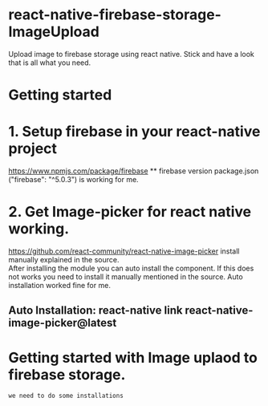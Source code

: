 # react-native-firebase-storage-ImageUpload
Upload image to firebase storage using react native. Stick and have a look that is all what you need. 
<br>
# Getting started <br> 
# 1. Setup firebase in your react-native project <br> 
  https://www.npmjs.com/package/firebase
  ** firebase version package.json ("firebase": "^5.0.3") is working for me.

# 2. Get Image-picker for react native working. <br> 
  https://github.com/react-community/react-native-image-picker
  install manually explained in the source. <br>
  After installing the module you can auto install the component. If this does not works you need to install it manually mentioned in the   source. Auto installation worked fine for me.
  ## Auto Installation: react-native link react-native-image-picker@latest <br>
  # Getting started with Image uplaod to firebase storage.<br>
    we need to do some installations
  
